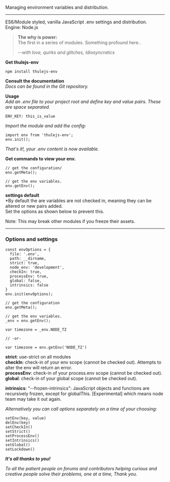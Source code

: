 Managing environment variables and distribution.

---

ES6/Module styled, vanilla JavaScript .env settings and distribution.  
Engine: Node.js


> **The why is power:**  
> The first in a series of modules. Something profound here..
>     
> *--with love, quirks and glitches, Idiosyncratics*



**Get thulejs-env**
         
```
npm install thulejs-env
```

**Consult the documentation**  
*Docs can be found in the Git repository.*


**Usage**  
*Add an .env file to your project root and define key and value pairs.
These are space separated.*

```
ENV_KEY: this_is_value
```


*Import the module and add the config:*

```
import env from 'thulejs-env';
env.init();
```


*That's it!, your .env content is now available.*


**Get commands to view your env.**
```
// get the configuration/
env.getMeta();

// get the env variables.
env.getEnv();
```

**settings default**  
*By default the are variables are not checked in, meaning they can be altered or new pairs added.  
Set the options as shown below to prevent this.

Note: This may break other modules if you freeze their assets.

---

### Options and settings
 
```
const envOptions = {
  file: '.env',
  path: __dirname,
  strict: true,
  node_env: 'development',
  checkIn: true,
  processEnv: true,
  global: false,
  intrinsics: false
} 
env.init(envOptions);

// get the configuration
env.getMeta();

// get the env variables.
_env = env.getEnv();

var timezone = _env.NODE_TZ

// -or-

var timezone = env.getEnv('NODE_TZ')
```

**strict**: use-strict on all modules  
**checkIn**: check-in of your env scope (cannot be checked out). Attempts to alter the env will return an error.  
**processEnv**: check-in of your process.env scope (cannot be checked out).  
**global**:  check-in of your global scope (cannot be checked out).

**intrinsics**: "--frozen-intrinsics": 
JavaScript objects and functions are recursively frozen, except for globalThis.
[Experimental] which means node team may take it out again.


*Alternatively you can call options separately on a time of your choosing:*

```
setEnv(key, value)
delEnv(key)
setCheckIn()
setStrict()
setProcessEnv()
setIntrinsics()
setGlobal()
setLockdown()
```

***It's all thanks to you!***

*To all the patient people on forums and contributors helping curious and creative people solve their problems, one at a time, Thank you.*

